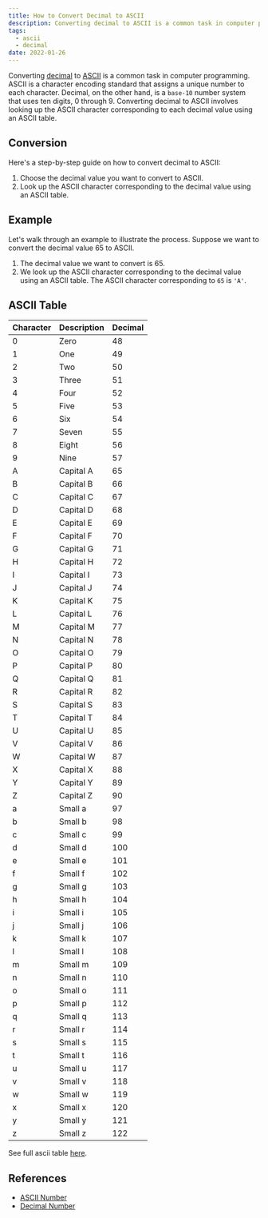 ```yaml
---
title: How to Convert Decimal to ASCII
description: Converting decimal to ASCII is a common task in computer programming. ASCII is a character encoding standard that assigns a unique number to each character. Decimal, on the other hand, is a base-10 number system that uses ten digits, 0 through 9. Converting decimal to ASCII involves looking up the ASCII character corresponding to each decimal value using an ASCII table.
tags:
  - ascii
  - decimal
date: 2022-01-26
---
```


Converting [decimal][Decimal_Number] to [ASCII][ASCII_Number] is a common task in computer programming. ASCII is a character encoding standard that assigns a unique number to each character. Decimal, on the other hand, is a `base-10` number system that uses ten digits, 0 through 9. Converting decimal to ASCII involves looking up the ASCII character corresponding to each decimal value using an ASCII table.

## Conversion

Here's a step-by-step guide on how to convert decimal to ASCII:

1. Choose the decimal value you want to convert to ASCII.
2. Look up the ASCII character corresponding to the decimal value using an ASCII table.

## Example

Let's walk through an example to illustrate the process. Suppose we want to convert the decimal value 65 to ASCII.

1. The decimal value we want to convert is 65.
2. We look up the ASCII character corresponding to the decimal value using an ASCII table. The ASCII character corresponding to `65` is `'A'`.

## ASCII Table

| Character | Description | Decimal |
| --------- | ----------- | ------- |
| 0         | Zero        | 48      |
| 1         | One         | 49      |
| 2         | Two         | 50      |
| 3         | Three       | 51      |
| 4         | Four        | 52      |
| 5         | Five        | 53      |
| 6         | Six         | 54      |
| 7         | Seven       | 55      |
| 8         | Eight       | 56      |
| 9         | Nine        | 57      |
| A         | Capital A   | 65      |
| B         | Capital B   | 66      |
| C         | Capital C   | 67      |
| D         | Capital D   | 68      |
| E         | Capital E   | 69      |
| F         | Capital F   | 70      |
| G         | Capital G   | 71      |
| H         | Capital H   | 72      |
| I         | Capital I   | 73      |
| J         | Capital J   | 74      |
| K         | Capital K   | 75      |
| L         | Capital L   | 76      |
| M         | Capital M   | 77      |
| N         | Capital N   | 78      |
| O         | Capital O   | 79      |
| P         | Capital P   | 80      |
| Q         | Capital Q   | 81      |
| R         | Capital R   | 82      |
| S         | Capital S   | 83      |
| T         | Capital T   | 84      |
| U         | Capital U   | 85      |
| V         | Capital V   | 86      |
| W         | Capital W   | 87      |
| X         | Capital X   | 88      |
| Y         | Capital Y   | 89      |
| Z         | Capital Z   | 90      |
| a         | Small a     | 97      |
| b         | Small b     | 98      |
| c         | Small c     | 99      |
| d         | Small d     | 100     |
| e         | Small e     | 101     |
| f         | Small f     | 102     |
| g         | Small g     | 103     |
| h         | Small h     | 104     |
| i         | Small i     | 105     |
| j         | Small j     | 106     |
| k         | Small k     | 107     |
| l         | Small l     | 108     |
| m         | Small m     | 109     |
| n         | Small n     | 110     |
| o         | Small o     | 111     |
| p         | Small p     | 112     |
| q         | Small q     | 113     |
| r         | Small r     | 114     |
| s         | Small s     | 115     |
| t         | Small t     | 116     |
| u         | Small u     | 117     |
| v         | Small v     | 118     |
| w         | Small w     | 119     |
| x         | Small x     | 120     |
| y         | Small y     | 121     |
| z         | Small z     | 122     |

See full ascii table [here][ASCII_Number].

## References

- [ASCII Number][ASCII_Number]
- [Decimal Number][Decimal_Number]

<!-- Reference -->

[ASCII_Number]: /blog/2024/01/01-what-is-ascii-number "What is an ASCII Number?"
[Decimal_Number]: /blog/2024/01/01-what-is-decimal-number "What is a Decimal Number?"

